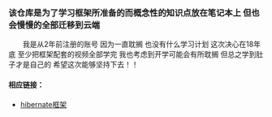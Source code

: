 ### 该仓库是为了学习框架所准备的而概念性的知识点放在笔记本上 但也会慢慢的全部迁移到云端
　　我是从2年前注册的账号 因为一直耽搁 也没有什么学习计划 这次决心在18年底 至少把框架配套的视频全部学完 我也考虑到开学可能会有所耽搁 但总之学到肚子才是自己的 希望这次能够坚持下去！！  

 #### 相应链接：
 * [hibernate框架](hibernate框架\1.txt)

　　
